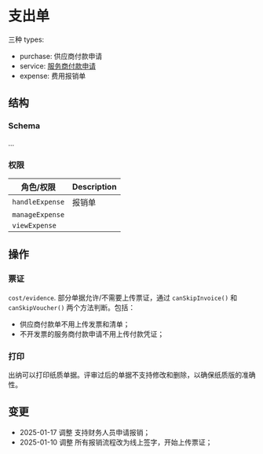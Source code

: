 # 支出单
三种 types:

- purchase: 供应商付款申请
- service: [服务商付款申请][cost-server]
- expense: 费用报销单

结构
--------------------------------------------------------------------------
### Schema
...

### 权限
角色/权限               | Description   
------------------------|---------------------------------
`handleExpense`         | 报销单
`manageExpense`         |               
`viewExpense`           |               

操作
--------------------------------------------------------------------------
### 票证
`cost/evidence`. 部分单据允许/不需要上传票证，通过 `canSkipInvoice()` 和 `canSkipVoucher()` 两个方法判断。包括：

- 供应商付款单不用上传发票和清单；
- 不开发票的服务商付款申请不用上传付款凭证；

### 打印
出纳可以打印纸质单据。评审过后的单据不支持修改和删除，以确保纸质版的准确性。


变更
--------------------------------------------------------------------------
- 2025-01-17 调整 支持财务人员申请报销；
- 2025-01-10 调整 所有报销流程改为线上签字，开始上传票证；

[cost-server]: /finance/cost-server.md
